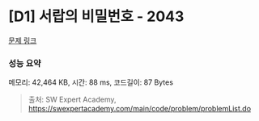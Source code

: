 # [D1] 서랍의 비밀번호 - 2043 

[문제 링크](https://swexpertacademy.com/main/code/problem/problemDetail.do?contestProbId=AV5QJ_8KAx8DFAUq) 

### 성능 요약

메모리: 42,464 KB, 시간: 88 ms, 코드길이: 87 Bytes



> 출처: SW Expert Academy, https://swexpertacademy.com/main/code/problem/problemList.do